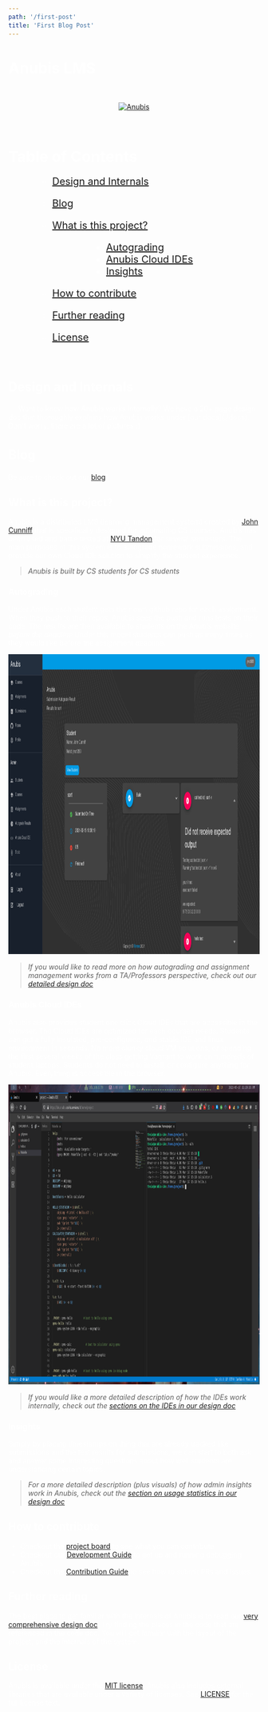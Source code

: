 ```yaml
---
path: '/first-post'
title: 'First Blog Post'
---
```


<span style = "color:white">

<h1 align = "left" style = "font-size:30px"> Anubis LMS </h1>

<br>

<p align="center">
  <a href="https://anubis.osiris.services/">
    <img
      alt="Anubis"
      src="https://raw.githubusercontent.com/GusSand/Anubis/master/docs/design-tex/figures/anubis-icon-1.png"
      width="400"
    />
  </a>
</p>

<br>

<h1 align = "left" style = "font-size:30px"> Table of Contents </h1>

<ul style = "margin:0px 0px 0px 20px; font-size:20px">

* [Design and Internals](#design-and-internals)
* [Blog](#blog)
* [What is this project?](#what-is-this-project?)
    <ul style = "margin:0px 0px 0px 40px">

    * [Autograding](#autograding)   
    * [Anubis Cloud IDEs](#anubis-cloud-ides)  
    * [Insights](#insights) 
    
    </ul>
* [How to contribute](#how-to-contribute)
* [Further reading](#further-reading)
* [License](#license)

</ul>

<br>

<h2 align = "left" style = "font-size:25px" > Design and Internals </h2> 
<span align = "left" style = "margin:0px 0px 0px 20px">
Want to know how Anubis works internally? We have a 20+ page design doc that thoroughly explains how Anubis works 
under [our docs](./docs). Don't worry, there are a lot of pictures :)
</span>

<h2 align = "left" style = "font-size: 25px"> Blog </h2>

Be sure to check out our [blog](https://anubis.osiris.services/blog)!

## What is this project?

Anubis is a distributed LMS (learning management system) created by [John Cunniff](https://github.com/wabscale) that 
is specifically designed for automating CS courses. Anubis has been used and battle tested at [NYU Tandon](https://engineering.nyu.edu/)
for several semesters. The main purposes of this system is to autograde homework submissions, and provide our own Cloud IDE solution to 
simplify the student experience.

> _Anubis is built by CS students for CS students_

### Autograding

Under Anubis each student gets their own github repo for each assignment. When they push to their repos, Anubis sees the
push and runs tests on their code. The results are then available to students on the Anubis website _before the deadline_
Under this model students can push as many times as they would like before the assignment deadline.

<p align="center">
    <img
      src="https://raw.githubusercontent.com/AnubisLMS/Anubis/master/docs/design-tex/figures/autograde-results.png"
      width="1000"
      height="600"
    />
</p>

<!-- ![alt docs/img/autograde-results.png](docs/design-tex/figures/autograde-results.png) -->

> _If you would like to read more on how autograding and assignment management works from a TA/Professors
> perspective, check out our [detailed design doc](docs/README.md)_

### Anubis Cloud IDEs

Anubis also provides student one click Cloud IDEs that are accessible in the browser. The Cloud IDEs are optimized for
each courses needs. Students can get a fully insulated, pre-configured, and stable IDE and linux environment in seconds.
No more clunky cloud VM solutions, or spending the first several weeks of the class getting Vagrant to work on hundreds
of student laptops. Students do not need to install, or configure anything for Anubis. Everything is accessible in 
the browser.

<!-- ![alt docs/img/theia-fullscreen.png](docs/design-tex/figures/theia-fullscreen.png) -->
<p align="center">
    <img
      src="https://raw.githubusercontent.com/AnubisLMS/Anubis/master/docs/design-tex/figures/theia-fullscreen.png"
      width="1000"
      height="600"
    />
</p>


> _If you would like a more detailed description of how the IDEs work internally, check out the 
> [sections on the IDEs in our design doc](docs/README.md)_ 

### Insights

Simply by placing timestamps on thing that are already tracked like submissions and the test results for submissions, 
we can start to both ask and answer some interesting questions about how well students are understanding certain topics.

> _For a more detailed description (plus visuals) of how admin insights work in Anubis, check out
> the [section on usage statistics in our design doc](/docs/README.md)_


## How to contribute

- Checkout the [project board](https://github.com/GusSand/Anubis/projects/1) to see what you can 
contribute
- Checkout our [Development Guide](./docs/development_guide.md) to get up and running debugging Anubis
- Checkout the [Contribution Guide](./.github/CONTRIBUTING.md) to see how to submit PRs and Issues


## Further reading

The best place to get familiar with the internals of Anubis is to read our 
[very comprehensive design doc](docs/README.md). Try finding the places in the code that are referenced in the code doc.
You will get familiar with the layout of the project, and the internals of the system.

## License

Anubis is available under the [MIT license](https://opensource.org/licenses/MIT). Anubis also includes external 
libraries that are available under a variety of licenses. See [LICENSE](./LICENSE) for the full license text.

</span>